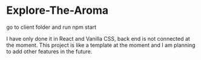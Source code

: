 # Explore-The-Aroma

go to client folder and run npm start

I have only done it in React and Vanilla CSS, back end is not connected at the moment.
This project is like a template at the moment and I am planning to add other features in the future.